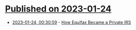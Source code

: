 # [Published on 2023-01-24](index.md)

* [2023-01-24, 00:30:59](https://news.ycombinator.com/item?id=34497283) - [How Equifax Became a Private IRS](https://mattstoller.substack.com/p/how-equifax-became-a-private-irs)
